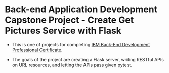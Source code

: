 # Back-end Application Development Capstone Project - Create Get Pictures Service with Flask

* This is one of projects for completing [IBM Back-End Development Professional Certificate](https://www.coursera.org/professional-certificates/ibm-backend-development). 

* The goals of the project are creating a Flask server, writing RESTful APIs on URL resources, and letting the APIs pass given pytest.